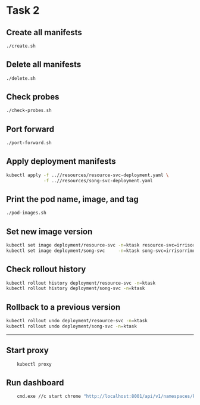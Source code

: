 # Task 2

## Create all manifests
```bash
./create.sh
```

## Delete all manifests
```bash
./delete.sh
```

## Check probes
```bash
./check-probes.sh
```

## Port forward
```bash
./port-forward.sh
```

## Apply deployment manifests
```bash
kubectl apply -f ..//resources/resource-svc-deployment.yaml \
              -f ..//resources/song-svc-deployment.yaml
```

## Print the pod name, image, and tag
```bash
./pod-images.sh
```

## Set new image version
```bash
kubectl set image deployment/resource-svc -n=ktask resource-svc=irrisorrimus/resource-svc:v1.2
kubectl set image deployment/song-svc     -n=ktask song-svc=irrisorrimus/song-svc:v1.2
```

## Check rollout history
```bash
kubectl rollout history deployment/resource-svc -n=ktask
kubectl rollout history deployment/song-svc -n=ktask
```

## Rollback to a previous version
```bash
kubectl rollout undo deployment/resource-svc -n=ktask
kubectl rollout undo deployment/song-svc -n=ktask
```

<hr>

## Start proxy
```bash
    kubectl proxy
```

## Run dashboard
```bash
    cmd.exe //c start chrome "http://localhost:8001/api/v1/namespaces/kubernetes-dashboard/services/https:kubernetes-dashboard:/proxy/"
```


